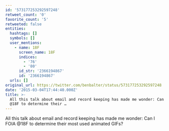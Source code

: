 ```yaml
---
id: '573177253292597248'
retweet_count: '0'
favorite_count: '5'
retweeted: false
entities:
  hashtags: []
  symbols: []
  user_mentions:
    - name: 18F
      screen_name: 18F
      indices:
        - '76'
        - '80'
      id_str: '2366194867'
      id: '2366194867'
  urls: []
original_url: https://twitter.com/benbalter/status/573177253292597248
date: '2015-03-04T17:44:40.000Z'
title: >-
  All this talk about email and record keeping has made me wonder: Can I FOIA
  @18F to determine their …
---
```


All this talk about email and record keeping has made me wonder: Can I FOIA @18F to determine their most used animated GIFs?